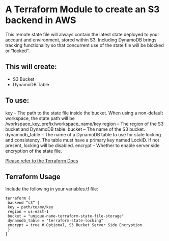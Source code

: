 # A Terraform Module to create an S3 backend in AWS

This remote state file will always contain the latest state deployed to your account and environment, stored within S3. Including DynamoDB brings tracking functionality so that concurrent use of the state file will be blocked or “locked”.

## This will create:
- S3 Bucket
- DynamoDB Table

## To use:

key – The path to the state file inside the bucket. When using a non-default workspace, the state path will be /workspace_key_prefix/workspace_name/key
region – The region of the S3 bucket and DynamoDB table.
bucket – The name of the S3 bucket.
dynamodb_table – The name of a DynamoDB table to use for state locking and consistency. The table must have a primary key named LockID. If not present, locking will be disabled.
encrypt – Whether to enable server side encryption of the state file.

[Please refer to the Terraform Docs ](https://www.terraform.io/docs/backends/types/s3.html)

## Terraform Usage
Include the following in your variables.tf file:

```hcl
terraform {
 backend “s3” {
 key = path/to/my/key 
 region = us-east-1
 bucket = "unique-name-terraform-state-file-storage"
 dynamodb_table = "terraform-state-locking"
 encrypt = true # Optional, S3 Bucket Server Side Encryption
 }
}
```
